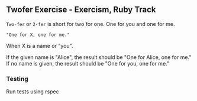 ## Twofer Exercise - Exercism, Ruby Track

`Two-fer` or `2-fer` is short for two for one. One for you and one for me.

``"One for X, one for me."``

When X is a name or "you".

If the given name is "Alice", the result should be "One for Alice, one for me." If no name is given, the result should be "One for you, one for me."

### Testing
Run tests using rspec
